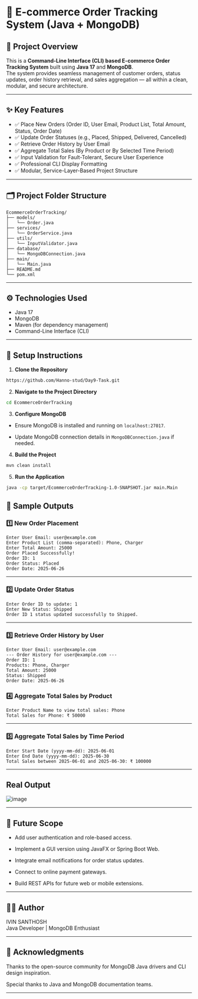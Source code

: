 # 🛒 E-commerce Order Tracking System (Java + MongoDB)

## 📌 Project Overview
This is a **Command-Line Interface (CLI) based E-commerce Order Tracking System** built using **Java 17** and **MongoDB**.  
The system provides seamless management of customer orders, status updates, order history retrieval, and sales aggregation — all within a clean, modular, and secure architecture.

---

## ✨ Key Features
- ✅ Place New Orders (Order ID, User Email, Product List, Total Amount, Status, Order Date)
- ✅ Update Order Statuses (e.g., Placed, Shipped, Delivered, Cancelled)
- ✅ Retrieve Order History by User Email
- ✅ Aggregate Total Sales (By Product or By Selected Time Period)
- ✅ Input Validation for Fault-Tolerant, Secure User Experience
- ✅ Professional CLI Display Formatting
- ✅ Modular, Service-Layer-Based Project Structure

---

## 🗂️ Project Folder Structure
```text
EcommerceOrderTracking/
├── models/
│   └── Order.java
├── services/
│   └── OrderService.java
├── utils/
│   └── InputValidator.java
├── database/
│   └── MongoDBConnection.java
├── main/
│   └── Main.java
├── README.md
└── pom.xml
```

---

## ⚙️ Technologies Used
- Java 17
- MongoDB
- Maven (for dependency management)
- Command-Line Interface (CLI)

---

## 🚀 Setup Instructions

1. **Clone the Repository**
```bash
https://github.com/Hanno-stud/Day9-Task.git
```

2. **Navigate to the Project Directory**

```bash
cd EcommerceOrderTracking
```

3. **Configure MongoDB**

- Ensure MongoDB is installed and running on `localhost:27017`.

- Update MongoDB connection details in `MongoDBConnection.java` if needed.

4. **Build the Project**

```bash
mvn clean install
```

5. **Run the Application**

```bash
java -cp target/EcommerceOrderTracking-1.0-SNAPSHOT.jar main.Main
```

## 📸 Sample Outputs

### 1️⃣ New Order Placement
```text
Enter User Email: user@example.com
Enter Product List (comma-separated): Phone, Charger
Enter Total Amount: 25000
Order Placed Successfully!
Order ID: 1
Order Status: Placed
Order Date: 2025-06-26
```
---

### 2️⃣ Update Order Status
```text
Enter Order ID to update: 1
Enter New Status: Shipped
Order ID 1 status updated successfully to Shipped.
```

---

### 3️⃣ Retrieve Order History by User
```text
Enter User Email: user@example.com
--- Order History for user@example.com ---
Order ID: 1
Products: Phone, Charger
Total Amount: 25000
Status: Shipped
Order Date: 2025-06-26
```

### 4️⃣ Aggregate Total Sales by Product
```text
Enter Product Name to view total sales: Phone
Total Sales for Phone: ₹ 50000
```
---

### 5️⃣ Aggregate Total Sales by Time Period
```text
Enter Start Date (yyyy-mm-dd): 2025-06-01
Enter End Date (yyyy-mm-dd): 2025-06-30
Total Sales between 2025-06-01 and 2025-06-30: ₹ 100000
```

---

## Real Output

![image](https://github.com/user-attachments/assets/e2c13ee1-d65f-4bb6-818e-a513eb3d9ec4)


---

## 🔮 Future Scope
- Add user authentication and role-based access.

- Implement a GUI version using JavaFX or Spring Boot Web.

- Integrate email notifications for order status updates.

- Connect to online payment gateways.

- Build REST APIs for future web or mobile extensions.

---
## 🙋‍♂️ Author
IVIN SANTHOSH <br/>
Java Developer | MongoDB Enthusiast

---

## 🙏 Acknowledgments
Thanks to the open-source community for MongoDB Java drivers and CLI design inspiration.

Special thanks to Java and MongoDB documentation teams.

---

